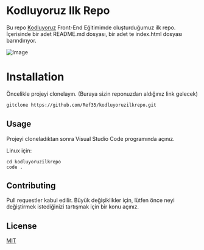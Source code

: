 # Kodluyoruz Ilk Repo

Bu repo [Kodluyoruz](https://www.kodluyoruz.org) Front-End Eğitimimde oluşturduğumuz ilk repo. İçerisinde bir adet README.md dosyası, bir adet te index.html dosyası barındırıyor. 

![Image](/Users/refikdoygun/kodluyoruzilkrepo/projectpicture.png)

# Installation

Öncelikle projeyi clonelayın. (Buraya sizin reponuzdan aldığınız link gelecek)

```bash
gitclone https://github.com/Ref35/kodluyoruzilkrepo.git
```

## Usage 

Projeyi cloneladıktan sonra Visual Studio Code programında açınız.

Linux için:
```linux
cd kodluyoruzilkrepo
code .
```

## Contributing 
Pull requestler kabul edilir. Büyük değişiklikler için, lütfen önce neyi değiştirmek istediğinizi tartışmak için bir konu açınız.


## License 
[MIT](https://choosealicense.com/licenses/mit/)

